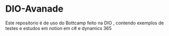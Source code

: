 # DIO-Avanade
Este repositorio é de uso do Bottcamp feito na DIO , contendo exemplos de testes e estudos em notion em c# e dynamics 365
